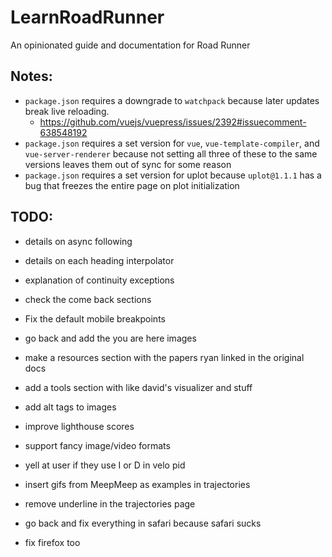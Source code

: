 # LearnRoadRunner

An opinionated guide and documentation for Road Runner

## Notes:

- `package.json` requires a downgrade to `watchpack` because later updates break live reloading.
  - https://github.com/vuejs/vuepress/issues/2392#issuecomment-638548192
- `package.json` requires a set version for `vue`, `vue-template-compiler`, and `vue-server-renderer` because not setting all three of these to the same versions leaves them out of sync for some reason
- `package.json` requires a set version for uplot because `uplot@1.1.1` has a bug that freezes the entire page on plot initialization

## TODO:

- details on async following
- details on each heading interpolator
- explanation of continuity exceptions
- check the come back sections

- Fix the default mobile breakpoints

- go back and add the you are here images

- make a resources section with the papers ryan linked in the original docs

- add a tools section with like david's visualizer and stuff

- add alt tags to images

- improve lighthouse scores

- support fancy image/video formats

- yell at user if they use I or D in velo pid

- insert gifs from MeepMeep as examples in trajectories

- remove underline in the trajectories page

- go back and fix everything in safari because safari sucks

- fix firefox too
